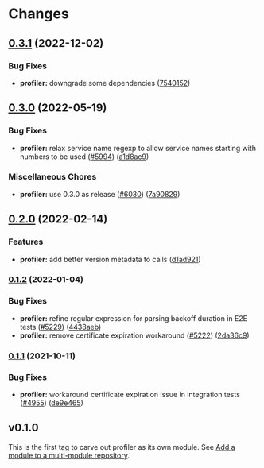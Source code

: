 # Changes

## [0.3.1](https://github.com/googleapis/google-cloud-go/compare/profiler/v0.3.0...profiler/v0.3.1) (2022-12-02)


### Bug Fixes

* **profiler:** downgrade some dependencies ([7540152](https://github.com/googleapis/google-cloud-go/commit/754015236d5af7c82a75da218b71a87b9ead6eb5))

## [0.3.0](https://github.com/googleapis/google-cloud-go/compare/profiler/v0.2.0...profiler/v0.3.0) (2022-05-19)


### Bug Fixes

* **profiler:** relax service name regexp to allow service names starting with numbers to be used ([#5994](https://github.com/googleapis/google-cloud-go/issues/5994)) ([a1d8ac9](https://github.com/googleapis/google-cloud-go/commit/a1d8ac99b714d7df4923acbb794dbe04ce748013))


### Miscellaneous Chores

* **profiler:** use 0.3.0 as release ([#6030](https://github.com/googleapis/google-cloud-go/issues/6030)) ([7a90829](https://github.com/googleapis/google-cloud-go/commit/7a90829b62843a2cd38e6c1dfac35c137d33a40c))

## [0.2.0](https://github.com/googleapis/google-cloud-go/compare/profiler/v0.1.2...profiler/v0.2.0) (2022-02-14)


### Features

* **profiler:** add better version metadata to calls ([d1ad921](https://github.com/googleapis/google-cloud-go/commit/d1ad921d0322e7ce728ca9d255a3cf0437d26add))

### [0.1.2](https://www.github.com/googleapis/google-cloud-go/compare/profiler/v0.1.1...profiler/v0.1.2) (2022-01-04)


### Bug Fixes

* **profiler:** refine regular expression for parsing backoff duration in E2E tests ([#5229](https://www.github.com/googleapis/google-cloud-go/issues/5229)) ([4438aeb](https://www.github.com/googleapis/google-cloud-go/commit/4438aebca2ec01d4dbf22287aa651937a381e043))
* **profiler:** remove certificate expiration workaround ([#5222](https://www.github.com/googleapis/google-cloud-go/issues/5222)) ([2da36c9](https://www.github.com/googleapis/google-cloud-go/commit/2da36c95f44d5f88fd93cd949ab78823cea74fe7))

### [0.1.1](https://www.github.com/googleapis/google-cloud-go/compare/profiler/v0.1.0...profiler/v0.1.1) (2021-10-11)


### Bug Fixes

* **profiler:** workaround certificate expiration issue in integration tests ([#4955](https://www.github.com/googleapis/google-cloud-go/issues/4955)) ([de9e465](https://www.github.com/googleapis/google-cloud-go/commit/de9e465bea8cd0580c45e87d2cbc2b610615b363))

## v0.1.0

This is the first tag to carve out profiler as its own module. See
[Add a module to a multi-module repository](https://github.com/golang/go/wiki/Modules#is-it-possible-to-add-a-module-to-a-multi-module-repository).
